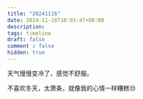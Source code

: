 ```yaml
---
title: "20241116"
date: 2024-11-16T10:03:47+08:00
description: 
tags: timeline
draft: false
comment : false
hidden: true
---
```


天气慢慢变冷了，感觉不舒服。

不喜欢冬天，太萧条，就像我的心情一样糟糕😒
